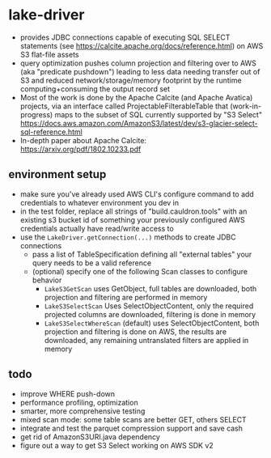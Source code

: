 # lake-driver
* provides JDBC connections capable of executing SQL SELECT statements (see https://calcite.apache.org/docs/reference.html) on AWS S3 flat-file assets
* query optimization pushes column projection and filtering over to AWS (aka "predicate pushdown") leading to less data needing transfer out of S3 and reduced network/storage/memory footprint by the runtime computing+consuming the output record set
* Most of the work is done by the Apache Calcite (and Apache Avatica) projects, via an interface called ProjectableFilterableTable that (work-in-progress) maps to the subset of SQL currently supported by "S3 Select" https://docs.aws.amazon.com/AmazonS3/latest/dev/s3-glacier-select-sql-reference.html
* In-depth paper about Apache Calcite: https://arxiv.org/pdf/1802.10233.pdf

## environment setup
* make sure you've already used AWS CLI's configure command to add credentials to whatever environment you dev in
* in the test folder, replace all strings of "build.cauldron.tools" with an existing s3 bucket id of something your previously configured AWS credentials actually have read/write access to
* use the `LakeDriver.getConnection(...)` methods to create JDBC connections
  * pass a list of TableSpecification defining all "external tables" your query needs to be a valid reference
  * (optional) specify one of the following Scan classes to configure behavior
    * `LakeS3GetScan` uses GetObject, full tables are downloaded, both projection and filtering are performed in memory
    * `LakeS3SelectScan` Uses SelectObjectContent, only the required projected columns are downloaded, filtering is done in memory
    * `LakeS3SelectWhereScan` (default) uses SelectObjectContent, both projection and filtering is done on AWS, the results are downloaded, any remaining untranslated filters are applied in memory

## todo
* improve WHERE push-down
* performance profiling, optimization
* smarter, more comprehensive testing
* mixed scan mode: some table scans are better GET, others SELECT
* integrate and test the parquet compression support and save cash
* get rid of AmazonS3URI.java dependency
* figure out a way to get S3 Select working on AWS SDK v2